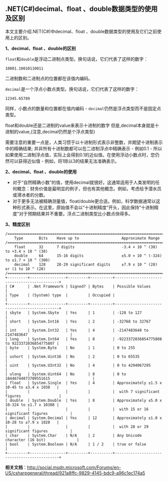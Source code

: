 ## .NET(C#)decimal、float 、double数据类型的使用及区别


本文主要介绍.NET(C#)中decimal、float 、double数据类型的使用及它们之前使用上的区别。

**1、decimal、float 、double的区别**

`float`和`double`是浮动二进制点类型。换句话说，它们代表了这样的数字：

```
10001.10010110011
```

二进制数和二进制点的位置都在该值内编码。

`decimal`是一个浮点小数点类型。换句话说，它们代表了这样的数字：

```
12345.65789
```

同样，小数点的数量和位置都在值内编码 - `decimal`仍然是浮点类型而不是固定点类型。

float和double还是二进制的value来表示十进制的数字
但是,decimal本身就是十进制的value,(注意,decimal仍然是个浮点类型)

需要注意的重要一点是，人类习惯于以十进制形式表示非整数，并期望十进制表示中的精确结果; 并非所有十进制数都可以在二进制浮点中精确表示 - 例如0.1 - 所以如果使用二进制浮点值，实际上会得到0.1的近似值。在使用浮动小数点时，您仍然可以获得近似值 - 例如，将1除以3的结果无法准确表示。

**2、decimal、float 、double的使用**



- 对于“自然精确小数”的值，使用decimal就很好。这通常适用于人类发明的任何概念：财务价值是最明显的例子，但也有其他概念。例如，考虑给予潜水员或滑冰者的分数。
- 对于更多无法被精确测量值，float/double更合适。例如，科学数据通常以这种形式表示。在这里，原始值不会以“十进制精度”开头，因此保持“十进制精度”对于预期结果并不重要。浮点二进制类型比小数点快得多。



**3、精度区别**



```
/==========================================================================================
    Type       Bits    Have up to                   Approximate Range 
/==========================================================================================
    float      32      7 digits                     -3.4 × 10 ^ (38)   to +3.4 × 10 ^ (38)
    double     64      15-16 digits                 ±5.0 × 10 ^ (-324) to ±1.7 × 10 ^ (308)
    decimal    128     28-29 significant digits     ±7.9 x 10 ^ (28) or (1 to 10 ^ (28)
/==========================================================================================
+---------+----------------+---------+----------+---------------------------------------------+
| C#      | .Net Framework | Signed? | Bytes    | Possible Values                             |
| Type    | (System) type  |         | Occupied |                                             |
+---------+----------------+---------+----------+---------------------------------------------+
| sbyte   | System.Sbyte   | Yes     | 1        | -128 to 127                                 |
| short   | System.Int16   | Yes     | 2        | -32768 to 32767                             |
| int     | System.Int32   | Yes     | 4        | -2147483648 to 2147483647                   |
| long    | System.Int64   | Yes     | 8        | -9223372036854775808 to 9223372036854775807 |
| byte    | System.Byte    | No      | 1        | 0 to 255                                    |
| ushort  | System.Uint16  | No      | 2        | 0 to 65535                                  |
| uint    | System.UInt32  | No      | 4        | 0 to 4294967295                             |
| ulong   | System.Uint64  | No      | 8        | 0 to 18446744073709551615                   |
| float   | System.Single  | Yes     | 4        | Approximately ±1.5 x 10-45 to ±3.4 x 1038   |
|         |                |         |          |  with 7 significant figures                 |
| double  | System.Double  | Yes     | 8        | Approximately ±5.0 x 10-324 to ±1.7 x 10308 |
|         |                |         |          |  with 15 or 16 significant figures          |
| decimal | System.Decimal | Yes     | 12       | Approximately ±1.0 x 10-28 to ±7.9 x 1028   |
|         |                |         |          |  with 28 or 29 significant figures          |
| char    | System.Char    | N/A     | 2        | Any Unicode character (16 bit)              |
| bool    | System.Boolean | N/A     | 1 / 2    | true or false                               |
+---------+----------------+---------+----------+---------------------------------------------+
```

**相关文档**：http://social.msdn.microsoft.com/Forums/en-US/csharpgeneral/thread/921a8ffc-9829-4145-bdc9-a96c1ec174a5